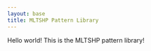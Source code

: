 ```yaml
---
layout: base
title: MLTSHP Pattern Library
---
```


Hello world! This is the MLTSHP pattern library!
